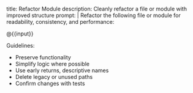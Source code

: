 title: Refactor Module
description: Cleanly refactor a file or module with improved structure
prompt: |
  Refactor the following file or module for readability, consistency, and performance:

  @{{input}}

  Guidelines:
  - Preserve functionality
  - Simplify logic where possible
  - Use early returns, descriptive names
  - Delete legacy or unused paths
  - Confirm changes with tests
